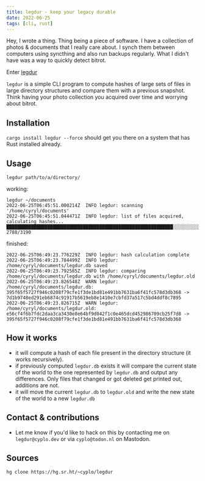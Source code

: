 ```yaml
---
title: legdur - keep your legacy durable
date: 2022-06-25
tags: [cli, rust]
---
```


Hey, I wrote a thing. Thing being a piece of software.
I have a collection of photos & documents that I really care about.
I synch them between computers using syncthing and also run backups regularly.
What I didn't have was a way to quickly detect bitrot.

Enter [legdur](https://crates.io/crates/legdur)

`legdur` is a simple CLI program to compute hashes of large sets of files in large directory structures and compare them with a previous snapshot.
Think having your photo collection you acquired over time and worrying about bitrot.

## Installation

`cargo install legdur --force` should get you there on a system that has Rust installed already.

## Usage

`legdur path/to/a/directory/`

working:
```shell
legdur ~/documents
2022-06-25T06:45:51.000214Z  INFO legdur: scanning '/home/cyryl/documents'
2022-06-25T06:45:51.044471Z  INFO legdur: list of files acquired, calculating hashes...
█████████████████████████████████████████████████████████████░░░░░░░░░░░░░░░░ 2788/3190
```

finished:
```shell
2022-06-25T06:49:23.776229Z  INFO legdur: hash calculation complete
2022-06-25T06:49:23.784499Z  INFO legdur: /home/cyryl/documents/legdur.db saved
2022-06-25T06:49:23.792585Z  INFO legdur: comparing /home/cyryl/documents/legdur.db with /home/cyryl/documents/legdur.old
2022-06-25T06:49:23.826548Z  WARN legdur: /home/cyryl/documents/legdur.db: 395f65f5727f946c0208f79cfe1f3de1bd81e491bb7631ba6f41fc578d3db368 -> 7d1b9748ed291eb6874c91917b5619eb8e1410e7cbfd37a517c5bd4ddf8c7895
2022-06-25T06:49:23.826715Z  WARN legdur: /home/cyryl/documents/legdur.old: e56cf4f6b7fdc2daa3ca3430e8e64bf9d042f1c0e465dcd452986709cb25f7d8 -> 395f65f5727f946c0208f79cfe1f3de1bd81e491bb7631ba6f41fc578d3db368
```

## How it works

* it will compute a hash of each file present in the directory structure (it works recursively).
* if previously computed `legdur.db` exists it will compare the current state of the world to the one represented by `legdur.db` and output any differences. Only files that changed or got deleted get printed out, additions are not.
* it will move the current `legdur.db` to `legdur.old` and write the new state of the world to a new `legdur.db`


## Contact & contributions
* Let me know if you'd like to hack on this by contacting me on `legdur@cyplo.dev` or via `cyplo@todon.nl` on Mastodon.

## Sources

`hg clone https://hg.sr.ht/~cyplo/legdur`

